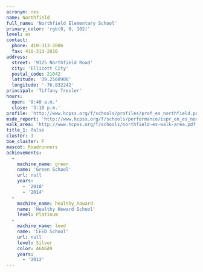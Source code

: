 ```yaml
---
acronym: nes
name: Northfield
full_name: 'Northfield Elementary School'
primary_color: 'rgb(0, 0, 102)'
level: es
contact:
  phone: 410-313-2806
  fax: 410-313-2810
address:
  street: '9125 Northfield Road'
  city: 'Ellicott City'
  postal_code: 21042
  latitude: '39.2560906'
  longitude: '-76.832242'
principal: 'Tiffany Tresler'
hours:
  open: '8:40 a.m.'
  close: '3:10 p.m.'
profile: 'http://www.hcpss.org/f/schools/profiles/prof_es_northfield.pdf'
msde_report: 'http://www.hcpss.org/f/schools/performance/ispr_en_es_northfield.pdf'
walk_area: 'http://www.hcpss.org/f/schools/northfield-es-walk-area.pdf'
title_1: false
cluster: 3
boe_cluster: F
mascot: Roadrunners
achievements:
  -
    machine_name: green
    name: 'Green School'
    url: null
    years:
      - '2010'
      - '2014'
  -
    machine_name: healthy_howard
    name: 'Healthy Howard School'
    level: Platinum
  -
    machine_name: leed
    name: 'LEED School'
    url: null
    level: Silver
    color: A6A6A9
    years:
      - '2012'
---
```

